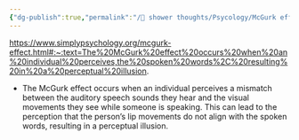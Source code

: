 ```yaml
---
{"dg-publish":true,"permalink":"/🚿 shower thoughts/Psycology/McGurk effect/"}
---
```


https://www.simplypsychology.org/mcgurk-effect.html#:~:text=The%20McGurk%20effect%20occurs%20when%20an%20individual%20perceives,the%20spoken%20words%2C%20resulting%20in%20a%20perceptual%20illusion.

- The McGurk effect occurs when an individual perceives a mismatch between the auditory speech sounds they hear and the visual movements they see while someone is speaking. This can lead to the perception that the person’s lip movements do not align with the spoken words, resulting in a perceptual illusion.